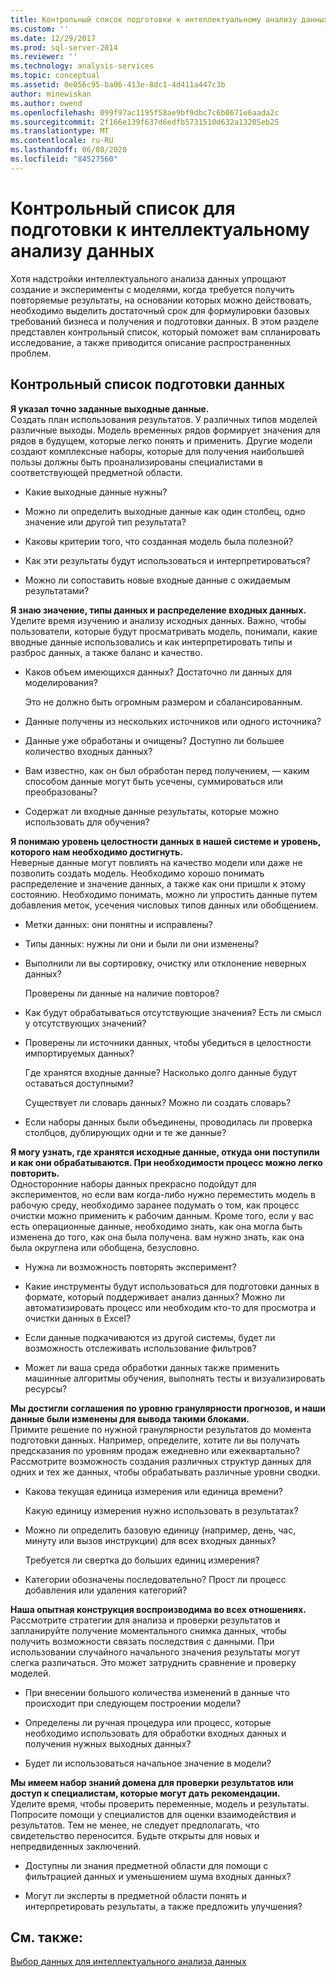 ```yaml
---
title: Контрольный список подготовки к интеллектуальному анализу данных | Документация Майкрософт
ms.custom: ''
ms.date: 12/29/2017
ms.prod: sql-server-2014
ms.reviewer: ''
ms.technology: analysis-services
ms.topic: conceptual
ms.assetid: 0e056c95-ba06-413e-8dc1-4d411a447c3b
author: minewiskan
ms.author: owend
ms.openlocfilehash: 099f97ac1195f58ae9bf9dbc7c6b0671e6aada2c
ms.sourcegitcommit: 2f166e139f637d6edfb5731510d632a13205eb25
ms.translationtype: MT
ms.contentlocale: ru-RU
ms.lasthandoff: 06/08/2020
ms.locfileid: "84527560"
---
```

# <a name="checklist-of-preparation-for-data-mining"></a>Контрольный список для подготовки к интеллектуальному анализу данных
  Хотя надстройки интеллектуального анализа данных упрощают создание и эксперименты с моделями, когда требуется получить повторяемые результаты, на основании которых можно действовать, необходимо выделить достаточный срок для формулировки базовых требований бизнеса и получения и подготовки данных. В этом разделе представлен контрольный список, который поможет вам спланировать исследование, а также приводится описание распространенных проблем.  
  
## <a name="checklist-of-data-preparation"></a>Контрольный список подготовки данных  
 **Я указал точно заданные выходные данные.**  
 Создать план использования результатов. У различных типов моделей различные выходы. Модель временных рядов формирует значения для рядов в будущем, которые легко понять и применить. Другие модели создают комплексные наборы, которые для получения наибольшей пользы должны быть проанализированы специалистами в соответствующей предметной области.  
  
-   Какие выходные данные нужны?  
  
-   Можно ли определить выходные данные как один столбец, одно значение или другой тип результата?  
  
-   Каковы критерии того, что созданная модель была полезной?  
  
-   Как эти результаты будут использоваться и интерпретироваться?  
  
-   Можно ли сопоставить новые входные данные с ожидаемым результатами?  
  
 **Я знаю значение, типы данных и распределение входных данных.**  
 Уделите время изучению и анализу исходных данных. Важно, чтобы пользователи, которые будут просматривать модель, понимали, какие вводные данные использовались и как интерпретировать типы и разброс данных, а также баланс и качество.  
  
-   Каков объем имеющихся данных? Достаточно ли данных для моделирования?  
  
     Это не должно быть огромным размером и сбалансированным.  
  
-   Данные получены из нескольких источников или одного источника?  
  
-   Данные уже обработаны и очищены? Доступно ли большее количество входных данных?  
  
-   Вам известно, как он был обработан перед получением, — каким способом данные могут быть усечены, суммироваться или преобразованы?  
  
-   Содержат ли входные данные результаты, которые можно использовать для обучения?  
  
 **Я понимаю уровень целостности данных в нашей системе и уровень, которого нам необходимо достигнуть.**  
 Неверные данные могут повлиять на качество модели или даже не позволить создать модель. Необходимо хорошо понимать распределение и значение данных, а также как они пришли к этому состоянию. Необходимо понимать, можно ли упростить данные путем добавления меток, усечения числовых типов данных или обобщением.  
  
-   Метки данных: они понятны и исправлены?  
  
-   Типы данных: нужны ли они и были ли они изменены?  
  
-   Выполнили ли вы сортировку, очистку или отклонение неверных данных?  
  
     Проверены ли данные на наличие повторов?  
  
-   Как будут обрабатываться отсутствующие значения? Есть ли смысл у отсутствующих значений?  
  
-   Проверены ли источники данных, чтобы убедиться в целостности импортируемых данных?  
  
     Где хранятся входные данные? Насколько долго данные будут оставаться доступными?  
  
     Существует ли словарь данных? Можно ли создать словарь?  
  
-   Если наборы данных были объединены, проводилась ли проверка столбцов, дублирующих одни и те же данные?  
  
 **Я могу узнать, где хранятся исходные данные, откуда они поступили и как они обрабатываются. При необходимости процесс можно легко повторить.**  
 Односторонние наборы данных прекрасно подойдут для экспериментов, но если вам когда-либо нужно переместить модель в рабочую среду, необходимо заранее подумать о том, как процесс очистки можно применить к рабочим данным. Кроме того, если у вас есть операционные данные, необходимо знать, как она могла быть изменена до того, как она была получена. вам нужно знать, как она была округлена или обобщена, безусловно.  
  
-   Нужна ли возможность повторять эксперимент?  
  
-   Какие инструменты будут использоваться для подготовки данных в формате, который поддерживает анализ данных? Можно ли автоматизировать процесс или необходим кто-то для просмотра и очистки данных в Excel?  
  
-   Если данные подкачиваются из другой системы, будет ли возможность отслеживать использование фильтров?  
  
-   Может ли ваша среда обработки данных также применить машинные алгоритмы обучения, выполнять тесты и визуализировать ресурсы?  
  
 **Мы достигли соглашения по уровню гранулярности прогнозов, и наши данные были изменены для вывода такими блоками.**  
 Примите решение по нужной гранулярности результатов до момента подготовки данных. Например, определите, хотите ли вы получать предсказания по уровням продаж ежедневно или ежеквартально? Рассмотрите возможность создания различных структур данных для одних и тех же данных, чтобы обрабатывать различные уровни сводки.  
  
-   Какова текущая единица измерения или единица времени?  
  
     Какую единицу измерения нужно использовать в результатах?  
  
-   Можно ли определить базовую единицу (например, день, час, минуту или вызов инструкции) для всех входных данных?  
  
     Требуется ли свертка до больших единиц измерения?  
  
-   Категории обозначены последовательно? Прост ли процесс добавления или удаления категорий?  
  
 **Наша опытная конструкция воспроизводима во всех отношениях.**  
 Рассмотрите стратегии для анализа и проверки результатов и запланируйте получение моментального снимка данных, чтобы получить возможности связать последствия с данными. При использовании случайного начального значения результаты могут слегка различаться. Это может затруднить сравнение и проверку моделей.  
  
-   При внесении большого количества изменений в данные что происходит при следующем построении модели?  
  
-   Определены ли ручная процедура или процесс, которые необходимо использовать для обработки входных данных и получения нужных выходных данных?  
  
-   Будет ли использоваться начальное значение в модели?  
  
 **Мы имеем набор знаний домена для проверки результатов или доступ к специалистам, которые могут дать рекомендации.**  
 Уделите время, чтобы проверить переменные, модель и результаты. Попросите помощи у специалистов для оценки взаимодействия и результатов. Тем не менее, не следует предполагать, что свидетельство переносится. Будьте открыты для новых и непредвиденных заключений.  
  
-   Доступны ли знания предметной области для помощи с фильтрацией данных и уменьшением шума входных данных?  
  
-   Могут ли эксперты в предметной области понять и интерпретировать результаты, а также предложить улучшения?  
  
## <a name="see-also"></a>См. также:  
 [Выбор данных для интеллектуального анализа данных](choosing-data-for-data-mining.md)  
  
  
